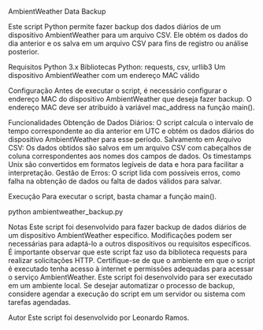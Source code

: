 AmbientWeather Data Backup

Este script Python permite fazer backup dos dados diários de um dispositivo AmbientWeather para um arquivo CSV. Ele obtém os dados do dia anterior e os salva em um arquivo CSV para fins de registro ou análise posterior.

Requisitos
Python 3.x
Bibliotecas Python: requests, csv, urllib3
Um dispositivo AmbientWeather com um endereço MAC válido

Configuração
Antes de executar o script, é necessário configurar o endereço MAC do dispositivo AmbientWeather que deseja fazer backup. O endereço MAC deve ser atribuído à variável mac_address na função main().

Funcionalidades
Obtenção de Dados Diários: O script calcula o intervalo de tempo correspondente ao dia anterior em UTC e obtém os dados diários do dispositivo AmbientWeather para esse período.
Salvamento em Arquivo CSV: Os dados obtidos são salvos em um arquivo CSV com cabeçalhos de coluna correspondentes aos nomes dos campos de dados. Os timestamps Unix são convertidos em formatos legíveis de data e hora para facilitar a interpretação.
Gestão de Erros: O script lida com possíveis erros, como falha na obtenção de dados ou falta de dados válidos para salvar.

Execução
Para executar o script, basta chamar a função main().

python ambientweather_backup.py

Notas
Este script foi desenvolvido para fazer backup de dados diários de um dispositivo AmbientWeather específico. Modificações podem ser necessárias para adaptá-lo a outros dispositivos ou requisitos específicos.
É importante observar que este script faz uso da biblioteca requests para realizar solicitações HTTP. Certifique-se de que o ambiente em que o script é executado tenha acesso à internet e permissões adequadas para acessar o serviço AmbientWeather.
Este script foi desenvolvido para ser executado em um ambiente local. Se desejar automatizar o processo de backup, considere agendar a execução do script em um servidor ou sistema com tarefas agendadas.

Autor
Este script foi desenvolvido por Leonardo Ramos.